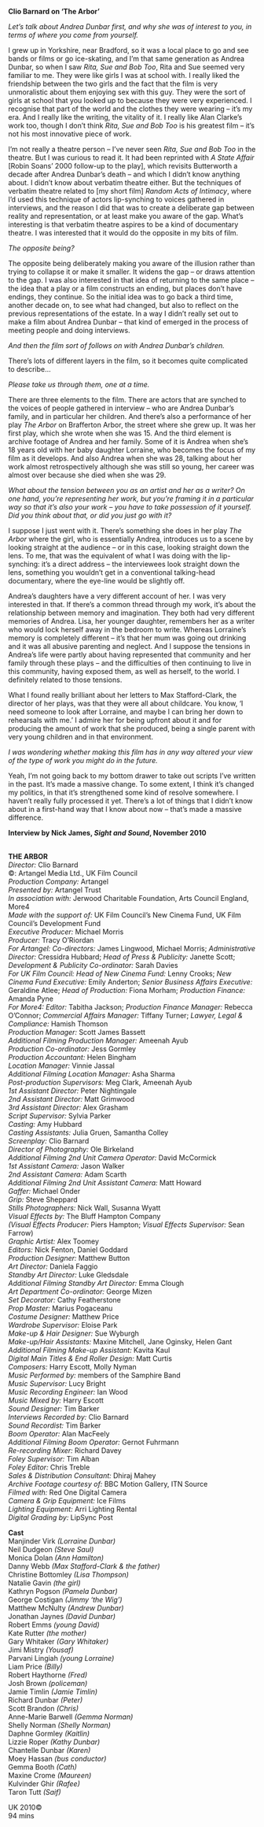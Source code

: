 
**Clio Barnard on ‘The Arbor’**

_Let’s talk about Andrea Dunbar first, and why she was of interest to you, in terms of where you come from yourself._

I grew up in Yorkshire, near Bradford, so it was a local place to go and see bands or films or go ice-skating, and I’m that same generation as Andrea Dunbar, so when I saw _Rita, Sue and Bob Too_, Rita and Sue seemed very familiar to me. They were like girls I was at school with. I really liked the friendship between the two girls and the fact that the film is very unmoralistic about them enjoying sex with this guy. They were the sort of girls at school that you looked up to because they were very experienced. I recognise that part of the world and the clothes they were wearing – it’s my era. And I really like the writing, the vitality of it. I really like Alan Clarke’s work too, though I don’t think _Rita, Sue and Bob Too_ is his greatest film – it’s not his most innovative piece  of work.

I’m not really a theatre person – I’ve never seen _Rita, Sue and Bob Too_ in the theatre. But I was curious to read it. It had been reprinted with _A State Affair_ [Robin Soans’ 2000 follow-up to the play], which revisits Butterworth a decade after Andrea Dunbar’s death – and which I didn’t know anything about. I didn’t know about verbatim theatre either. But the techniques of verbatim theatre related to [my short film] _Random Acts of Intimacy_, where I’d used this technique of actors lip-synching to voices gathered in interviews, and the reason I did that was to create a deliberate gap between reality and representation, or at least make you aware of the gap. What’s interesting is that verbatim theatre aspires to be a kind of documentary theatre. I was interested that it would do the opposite in my bits of film.

_The opposite being?_

The opposite being deliberately making you aware of the illusion rather than trying to collapse it or make it smaller. It widens the gap – or draws attention to the gap. I was also interested in that idea of returning to the same place – the idea that a play or a film constructs an ending, but places don’t have endings, they continue. So the initial idea was to go back a third time, another decade on, to see what had changed, but also to reflect on the previous representations of the estate. In a way I didn’t really set out to make a film about Andrea Dunbar – that kind of emerged in the process of meeting people and doing interviews.

_And then the film sort of follows on with Andrea Dunbar’s children._

There’s lots of different layers in the film, so it becomes quite complicated  to describe…

_Please take us through them, one at a time._

There are three elements to the film. There are actors that are synched to the voices of people gathered in interview – who are Andrea Dunbar’s family, and in particular her children. And there’s also a performance of her play _The Arbor_ on Brafferton Arbor, the street where she grew up. It was her first play, which she wrote when she was 15. And the third element is archive footage of Andrea and her family. Some of it is Andrea when she’s 18 years old with her baby daughter Lorraine, who becomes the focus of my film as it develops. And also Andrea when she was 28, talking about her work almost retrospectively although she was still so young, her career was almost over because she died when she was 29.

_What about the tension between you as an artist and her as a writer? On one hand, you’re representing her work, but you’re framing it in a particular way so that it’s also your work – you have to take possession of it yourself. Did you think about that, or did you just go with it?_

I suppose I just went with it. There’s something she does in her play _The Arbor_ where the girl, who is essentially Andrea, introduces us to a scene by looking straight at the audience – or in this case, looking straight down the lens. To me, that was the equivalent of what I was doing with the lip-synching: it’s a direct address – the interviewees look straight down the lens, something you wouldn’t get in a conventional talking-head documentary, where the eye-line would be slightly off.

Andrea’s daughters have a very different account of her. I was very interested in that. If there’s a common thread through my work, it’s about the relationship between memory and imagination. They both had very different memories of Andrea. Lisa, her younger daughter, remembers her as a writer who would lock herself away in the bedroom to write. Whereas Lorraine’s memory is completely different – it’s that her mum was going out drinking and it was all abusive parenting and neglect. And I suppose the tensions in Andrea’s life were partly about having represented that community and her family through these plays – and the difficulties of then continuing to live in this community, having exposed them, as well as herself, to the world. I definitely related to those tensions.

What I found really brilliant about her letters to Max Stafford-Clark, the director of her plays, was that they were all about childcare. You know, ‘I need someone to look after Lorraine, and maybe I can bring her down to rehearsals with me.’ I admire her for being upfront about it and for producing the amount of work that she produced, being a single parent with very young children and in that environment.

_I was wondering whether making this film has in any way altered your view of the type of work you might do in the future._

Yeah, I’m not going back to my bottom drawer to take out scripts I’ve written in the past. It’s made a massive change. To some extent, I think it’s changed my politics, in that it’s strengthened some kind of resolve somewhere. I haven’t really fully processed it yet. There’s a lot of things that I didn’t know about in a first-hand way that I know about now – that’s made a massive difference.

**Interview by Nick James, _Sight and Sound_, November 2010**
<br><br>

**THE ARBOR**<br>
_Director:_ Clio Barnard<br>
©: Artangel Media Ltd., UK Film Council<br>
_Production Company:_ Artangel<br>
_Presented by:_ Artangel Trust<br>
_In association with:_ Jerwood Charitable Foundation, Arts Council England, More4<br>
_Made with the support of:_  UK Film Council’s New Cinema Fund,  UK Film Council’s Development Fund<br>
_Executive Producer:_ Michael Morris<br>
_Producer:_ Tracy O’Riordan<br>
_For Artangel: Co-directors:_ James Lingwood, Michael Morris; _Administrative Director:_ Cressidra Hubbard; _Head of Press & Publicity:_ Janette Scott; _Development & Publicity Co-ordinator:_ Sarah Davies<br>
_For UK Film Council: Head of New Cinema Fund:_ Lenny Crooks; _New Cinema Fund Executive:_ Emily Anderton; _Senior Business Affairs Executive:_ Geraldine Atlee; _Head of Production:_ Fiona Morham; _Production Finance:_ Amanda Pyne<br>
_For More4: Editor:_ Tabitha Jackson; _Production Finance Manager:_ Rebecca O’Connor; _Commercial Affairs Manager:_ Tiffany Turner; _Lawyer, Legal & Compliance:_ Hamish Thomson<br>
_Production Manager:_ Scott James Bassett<br>
_Additional Filming Production Manager:_  Ameenah Ayub<br>
_Production Co-ordinator:_ Jess Gormley<br>
_Production Accountant:_ Helen Bingham<br>
_Location Manager:_ Vinnie Jassal<br>
_Additional Filming Location Manager:_ Asha Sharma<br>
_Post-production Supervisors:_ Meg Clark,  Ameenah Ayub<br>
_1st Assistant Director:_ Peter Nightingale<br>
_2nd Assistant Director:_ Matt Grimwood<br>
_3rd Assistant Director:_ Alex Grasham<br>
_Script Supervisor:_ Sylvia Parker<br>
_Casting:_ Amy Hubbard<br>
_Casting Assistants:_ Julia Gruen, Samantha Colley<br>
_Screenplay:_ Clio Barnard<br>
_Director of Photography:_ Ole Birkeland<br>
_Additional Filming 2nd Unit Camera Operator:_  David McCormick<br>
_1st Assistant Camera:_ Jason Walker<br>
_2nd Assistant Camera:_ Adam Scarth<br>
_Additional Filming 2nd Unit Assistant Camera:_  Matt Howard<br>
_Gaffer:_ Michael Onder<br>
_Grip:_ Steve Sheppard<br>
_Stills Photographers:_ Nick Wall, Susanna Wyatt<br>
_Visual Effects by:_ The Bluff Hampton Company<br>
_(Visual Effects Producer:_ Piers Hampton;  _Visual Effects Supervisor:_ Sean Farrow)<br>
_Graphic Artist:_ Alex Toomey<br>
_Editors:_ Nick Fenton, Daniel Goddard<br>
_Production Designer:_ Matthew Button<br>
_Art Director:_ Daniela Faggio<br>
_Standby Art Director:_ Luke Gledsdale<br>
_Additional Filming Standby Art Director:_  Emma Clough<br>
_Art Department Co-ordinator:_ George Mizen<br>
_Set Decorator:_ Cathy Featherstone<br>
_Prop Master:_ Marius Pogaceanu<br>
_Costume Designer:_ Matthew Price<br>
_Wardrobe Supervisor:_ Eloise Park<br>
_Make-up & Hair Designer:_ Sue Wyburgh<br>
_Make-up/Hair Assistants:_ Maxine Mitchell,  Jane Oginsky, Helen Gant<br>
_Additional Filming Make-up Assistant:_ Kavita Kaul<br>
_Digital Main Titles & End Roller Design:_ Matt Curtis<br>
_Composers:_ Harry Escott, Molly Nyman<br>
_Music Performed by:_  members of the Samphire Band<br>
_Music Supervisor:_ Lucy Bright<br>
_Music Recording Engineer:_ Ian Wood<br>
_Music Mixed by:_ Harry Escott<br>
_Sound Designer:_ Tim Barker<br>
_Interviews Recorded by:_ Clio Barnard<br>
_Sound Recordist:_ Tim Barker<br>
_Boom Operator:_ Alan MacFeely<br>
_Additional Filming Boom Operator:_  Gernot Fuhrmann<br>
_Re-recording Mixer:_ Richard Davey<br>
_Foley Supervisor:_ Tim Alban<br>
_Foley Editor:_ Chris Treble<br>
_Sales & Distribution Consultant:_ Dhiraj Mahey<br>
_Archive Footage courtesy of:_ BBC Motion Gallery, ITN Source<br>
_Filmed with:_ Red One Digital Camera<br>
_Camera & Grip Equipment:_ Ice Films<br>
_Lighting Equipment:_ Arri Lighting Rental<br>
_Digital Grading by:_ LipSync Post<br>

**Cast**<br>
Manjinder Virk _(Lorraine Dunbar)_<br>
Neil Dudgeon _(Steve Saul)_<br>
Monica Dolan _(Ann Hamilton)_<br>
Danny Webb _(Max Stafford-Clark & the father)_<br>
Christine Bottomley _(Lisa Thompson)_<br>
Natalie Gavin _(the girl)_<br>
Kathryn Pogson _(Pamela Dunbar)_<br>
George Costigan _(Jimmy ‘the Wig’)_<br>
Matthew McNulty _(Andrew Dunbar)_<br>
Jonathan Jaynes _(David Dunbar)_<br>
Robert Emms _(young David)_<br>
Kate Rutter _(the mother)_<br>
Gary Whitaker _(Gary Whitaker)_<br>
Jimi Mistry _(Yousaf)_<br>
Parvani Lingiah _(young Lorraine)_<br>
Liam Price _(Billy)_<br>
Robert Haythorne _(Fred)_<br>
Josh Brown _(policeman)_<br>
Jamie Timlin _(Jamie Timlin)_<br>
Richard Dunbar _(Peter)_<br>
Scott Brandon _(Chris)_<br>
Anne-Marie Barwell _(Gemma Norman)_<br>
Shelly Norman _(Shelly Norman)_<br>
Daphne Gormley _(Kaitlin)_<br>
Lizzie Roper _(Kathy Dunbar)_<br>
Chantelle Dunbar _(Karen)_<br>
Moey Hassan _(bus conductor)_<br>
Gemma Booth _(Cath)_<br>
Maxine Crome _(Maureen)_<br>
Kulvinder Ghir _(Rafee)_<br>
Taron Tutt _(Saif)_<br>

UK 2010©<br>
94 mins<br>
<br>
<!--stackedit_data:
eyJoaXN0b3J5IjpbLTg2NzIxNDU4Ml19
-->